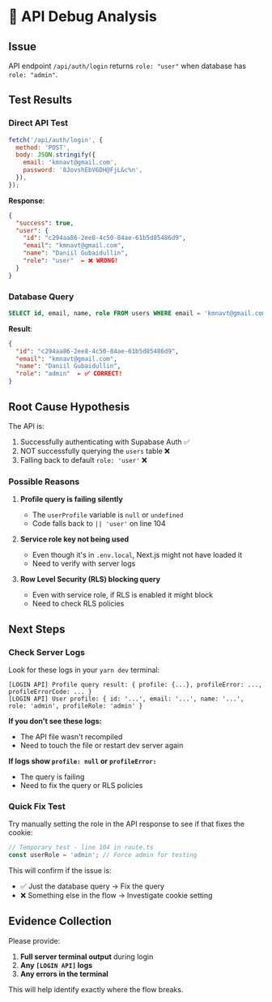 # 🐛 API Debug Analysis

## Issue

API endpoint `/api/auth/login` returns `role: "user"` when database has `role: "admin"`.

## Test Results

### Direct API Test

```javascript
fetch('/api/auth/login', {
  method: 'POST',
  body: JSON.stringify({
    email: 'kmnavt@gmail.com',
    password: '8JovshEbV6DH@FjL&c%n',
  }),
});
```

**Response**:

```json
{
  "success": true,
  "user": {
    "id": "c294aa86-2ee8-4c50-84ae-61b5d85486d9",
    "email": "kmnavt@gmail.com",
    "name": "Daniil Gubaidullin",
    "role": "user"  ← ❌ WRONG!
  }
}
```

### Database Query

```sql
SELECT id, email, name, role FROM users WHERE email = 'kmnavt@gmail.com';
```

**Result**:

```json
{
  "id": "c294aa86-2ee8-4c50-84ae-61b5d85486d9",
  "email": "kmnavt@gmail.com",
  "name": "Daniil Gubaidullin",
  "role": "admin"  ← ✅ CORRECT!
}
```

## Root Cause Hypothesis

The API is:

1. Successfully authenticating with Supabase Auth ✅
2. NOT successfully querying the `users` table ❌
3. Falling back to default `role: 'user'` ❌

### Possible Reasons

1. **Profile query is failing silently**
   - The `userProfile` variable is `null` or `undefined`
   - Code falls back to `|| 'user'` on line 104

2. **Service role key not being used**
   - Even though it's in `.env.local`, Next.js might not have loaded it
   - Need to verify with server logs

3. **Row Level Security (RLS) blocking query**
   - Even with service role, if RLS is enabled it might block
   - Need to check RLS policies

## Next Steps

### Check Server Logs

Look for these logs in your `yarn dev` terminal:

```
[LOGIN API] Profile query result: { profile: {...}, profileError: ..., profileErrorCode: ... }
[LOGIN API] User profile: { id: '...', email: '...', name: '...', role: 'admin', profileRole: 'admin' }
```

**If you don't see these logs:**

- The API file wasn't recompiled
- Need to touch the file or restart dev server again

**If logs show `profile: null` or `profileError:`**

- The query is failing
- Need to fix the query or RLS policies

### Quick Fix Test

Try manually setting the role in the API response to see if that fixes the cookie:

```typescript
// Temporary test - line 104 in route.ts
const userRole = 'admin'; // Force admin for testing
```

This will confirm if the issue is:

- ✅ Just the database query → Fix the query
- ❌ Something else in the flow → Investigate cookie setting

## Evidence Collection

Please provide:

1. **Full server terminal output** during login
2. **Any `[LOGIN API]` logs**
3. **Any errors in the terminal**

This will help identify exactly where the flow breaks.
